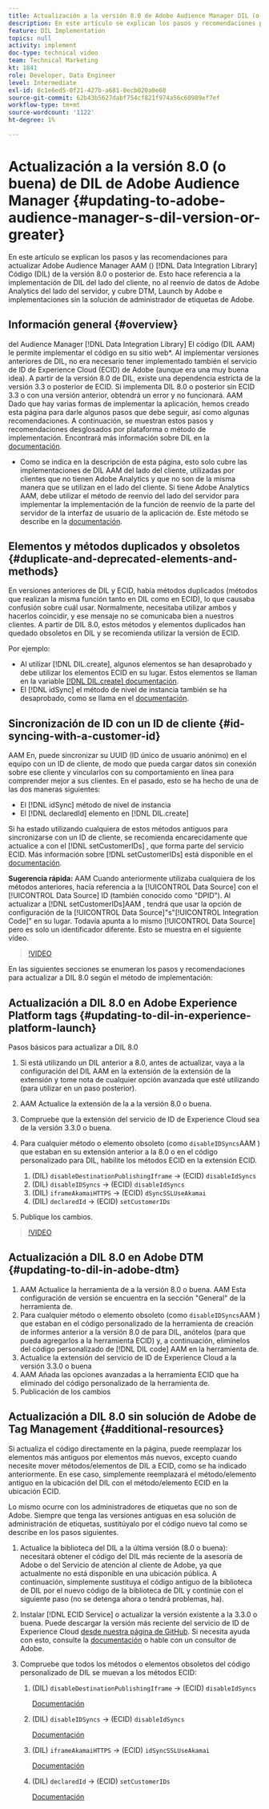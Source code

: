 ```yaml
---
title: Actualización a la versión 8.0 de Adobe Audience Manager DIL (o buena)
description: En este artículo se explican los pasos y recomendaciones para actualizar el código de Data Integration Library (DIL) de Adobe Audience Manager AAM () a la versión 8.0 o posterior. Esto hace referencia a la implementación de DIL del lado del cliente, no al reenvío de datos de Adobe Analytics del lado del servidor, y cubre DTM, Launch by Adobe e implementaciones sin la solución de administrador de etiquetas de Adobe.
feature: DIL Implementation
topics: null
activity: implement
doc-type: technical video
team: Technical Marketing
kt: 1841
role: Developer, Data Engineer
level: Intermediate
exl-id: 8c1e6ed5-0f21-427b-a681-0ecb020a0e60
source-git-commit: 62b43b5627dabf754cf821f974a56c60989ef7ef
workflow-type: tm+mt
source-wordcount: '1122'
ht-degree: 1%

---
```


# Actualización a la versión 8.0 (o buena) de DIL de Adobe Audience Manager {#updating-to-adobe-audience-manager-s-dil-version-or-greater}

En este artículo se explican los pasos y las recomendaciones para actualizar Adobe Audience Manager AAM () [!DNL Data Integration Library] Código (DIL) de la versión 8.0 o posterior de. Esto hace referencia a la implementación de DIL del lado del cliente, no al reenvío de datos de Adobe Analytics del lado del servidor, y cubre DTM, Launch by Adobe e implementaciones sin la solución de administrador de etiquetas de Adobe.

## Información general {#overview}

del Audience Manager [!DNL Data Integration Library] El código (DIL AAM) le permite implementar el código en su sitio web*. Al implementar versiones anteriores de DIL, no era necesario tener implementado también el servicio de ID de Experience Cloud (ECID) de Adobe (aunque era una muy buena idea). A partir de la versión 8.0 de DIL, existe una dependencia estricta de la versión 3.3 o posterior de ECID. Si implementa DIL 8.0 o posterior sin ECID 3.3 o con una versión anterior, obtendrá un error y no funcionará. AAM Dado que hay varias formas de implementar la aplicación, hemos creado esta página para darle algunos pasos que debe seguir, así como algunas recomendaciones. A continuación, se muestran estos pasos y recomendaciones desglosados por plataforma o método de implementación. Encontrará más información sobre DIL en la [documentación](https://experienceleague.adobe.com/docs/audience-manager/user-guide/dil-api/dil-overview.html?lang=en).

* Como se indica en la descripción de esta página, esto solo cubre las implementaciones de DIL AAM del lado del cliente, utilizadas por clientes que no tienen Adobe Analytics y que no son de la misma manera que se utilizan en el lado del cliente. Si tiene Adobe Analytics AAM, debe utilizar el método de reenvío del lado del servidor para implementar la implementación de la función de reenvío de la parte del servidor de la interfaz de usuario de la aplicación de. Este método se describe en la [documentación](https://experienceleague.adobe.com/docs/analytics/admin/admin-tools/server-side-forwarding/ssf.html).

## Elementos y métodos duplicados y obsoletos {#duplicate-and-deprecated-elements-and-methods}

En versiones anteriores de DIL y ECID, había métodos duplicados (métodos que realizan la misma función tanto en DIL como en ECID), lo que causaba confusión sobre cuál usar. Normalmente, necesitaba utilizar ambos y hacerlos coincidir, y ese mensaje no se comunicaba bien a nuestros clientes. A partir de DIL 8.0, estos métodos y elementos duplicados han quedado obsoletos en DIL y se recomienda utilizar la versión de ECID.

Por ejemplo:

* Al utilizar [!DNL DIL.create], algunos elementos se han desaprobado y debe utilizar los elementos ECID en su lugar. Estos elementos se llaman en la variable [[!DNL DIL.create] documentación](https://experienceleague.adobe.com/docs/audience-manager/user-guide/dil-api/class-level-dil-methods/dil-create.html).
* El [!DNL idSync] el método de nivel de instancia también se ha desaprobado, como se llama en el [documentación](https://experienceleague.adobe.com/docs/audience-manager/user-guide/dil-api/dil-instance-methods.html).

## Sincronización de ID con un ID de cliente {#id-syncing-with-a-customer-id}

AAM En, puede sincronizar su UUID (ID único de usuario anónimo) en el equipo con un ID de cliente, de modo que pueda cargar datos sin conexión sobre ese cliente y vincularlos con su comportamiento en línea para comprender mejor a sus clientes. En el pasado, esto se ha hecho de una de las dos maneras siguientes:

* El [!DNL idSync] método de nivel de instancia
* El [!DNL declaredId] elemento en [!DNL DIL.create]

Si ha estado utilizando cualquiera de estos métodos antiguos para sincronizarse con un ID de cliente, se recomienda encarecidamente que actualice a con el [!DNL setCustomerIDs] , que forma parte del servicio ECID. Más información sobre [!DNL setCustomerIDs] está disponible en el [documentación](https://experienceleague.adobe.com/docs/id-service/using/id-service-api/methods/setcustomerids.html).

**Sugerencia rápida:** AAM Cuando anteriormente utilizaba cualquiera de los métodos anteriores, hacía referencia a la [!UICONTROL Data Source] con el [!UICONTROL Data Source] ID (también conocido como &quot;DPID&quot;). Al actualizar a [!DNL setCustomerIDs]AAM , tendrá que usar la opción de configuración de la [!UICONTROL Data Source]&quot;s&quot;[!UICONTROL Integration Code]&quot; en su lugar. Todavía apunta a lo mismo [!UICONTROL Data Source] pero es solo un identificador diferente. Esto se muestra en el siguiente vídeo.

>[!VIDEO](https://video.tv.adobe.com/v/23873/?quality=12)

En las siguientes secciones se enumeran los pasos y recomendaciones para actualizar a DIL 8.0 según el método de implementación:

## Actualización a DIL 8.0 en Adobe Experience Platform tags {#updating-to-dil-in-experience-platform-launch}

Pasos básicos para actualizar a DIL 8.0

1. Si está utilizando un DIL anterior a 8.0, antes de actualizar, vaya a la configuración del DIL AAM en la extensión de la extensión de la extensión y tome nota de cualquier opción avanzada que esté utilizando (para utilizar en un paso posterior).
1. AAM Actualice la extensión de la a la versión 8.0 o buena.
1. Compruebe que la extensión del servicio de ID de Experience Cloud sea de la versión 3.3.0 o buena.
1. Para cualquier método o elemento obsoleto (como `disableIDSyncs`AAM ) que estaban en su extensión anterior a la 8.0 o en el código personalizado para DIL, habilite los métodos ECID en la extensión ECID.

   1. (DIL) `disableDestinationPublishingIframe` -> (ECID) `disableIdSyncs`
   1. (DIL) `disableIDSyncs` -> (ECID) `disableIdSyncs`
   1. (DIL) `iframeAkamaiHTTPS` -> (ECID) `dSyncSSLUseAkamai`
   1. (DIL) `declaredId` -> (ECID) `setCustomerIDs`

1. Publique los cambios.

>[!VIDEO](https://video.tv.adobe.com/v/23874/?quality=12)

## Actualización a DIL 8.0 en Adobe DTM {#updating-to-dil-in-adobe-dtm}

1. AAM Actualice la herramienta de a la versión 8.0 o buena. AAM Esta configuración de versión se encuentra en la sección &quot;General&quot; de la herramienta de.
1. Para cualquier método o elemento obsoleto (como `disableIDSyncs`AAM ) que estaban en el código personalizado de la herramienta de creación de informes anterior a la versión 8.0 de para DIL, anótelos (para que pueda agregarlos a la herramienta ECID) y, a continuación, elimínelos del código personalizado de [!DNL DIL code] AAM en la herramienta de.
1. Actualice la extensión del servicio de ID de Experience Cloud a la versión 3.3.0 o buena
1. AAM Añada las opciones avanzadas a la herramienta ECID que ha eliminado del código personalizado de la herramienta de.
1. Publicación de los cambios

## Actualización a DIL 8.0 sin solución de Adobe de Tag Management {#additional-resources}

Si actualiza el código directamente en la página, puede reemplazar los elementos más antiguos por elementos más nuevos, excepto cuando necesite mover métodos/elementos de DIL a ECID, como se ha indicado anteriormente. En ese caso, simplemente reemplazará el método/elemento antiguo en la ubicación del DIL con el método/elemento ECID en la ubicación ECID.

Lo mismo ocurre con los administradores de etiquetas que no son de Adobe. Siempre que tenga las versiones antiguas en esa solución de administración de etiquetas, sustitúyalo por el código nuevo tal como se describe en los pasos siguientes.

1. Actualice la biblioteca del DIL a la última versión (8.0 o buena): necesitará obtener el código del DIL más reciente de la asesoría de Adobe o del Servicio de atención al cliente de Adobe, ya que actualmente no está disponible en una ubicación pública. A continuación, simplemente sustituya el código antiguo de la biblioteca de DIL por el nuevo código de la biblioteca de DIL y continúe con el siguiente paso (no se detenga ahora o tendrá problemas, ha).
1. Instalar [!DNL ECID Service] o actualizar la versión existente a la 3.3.0 o buena. Puede descargar la versión más reciente del servicio de ID de Experience Cloud [desde nuestra página de GitHub](https://github.com/Adobe-Marketing-Cloud/id-service/releases). Si necesita ayuda con esto, consulte la [documentación](https://experienceleague.adobe.com/docs/id-service/using/home.html) o hable con un consultor de Adobe.

1. Compruebe que todos los métodos o elementos obsoletos del código personalizado de DIL se muevan a los métodos ECID:

   1. (DIL) `disableDestinationPublishingIframe` -> (ECID) `disableIdSyncs`

      [Documentación](https://experienceleague.adobe.com/docs/id-service/using/id-service-api/configurations/disableidsync.html)

   1. (DIL) `disableIDSyncs` -> (ECID) `disableIdSyncs`

      [Documentación](https://experienceleague.adobe.com/docs/id-service/using/id-service-api/configurations/disableidsync.html)

   1. (DIL) `iframeAkamaiHTTPS` -> (ECID) `idSyncSSLUseAkamai`

      [Documentación](https://experienceleague.adobe.com/docs/audience-manager/user-guide/dil-api/class-level-dil-methods/dil-create.html)

   1. (DIL) `declaredId` -> (ECID) `setCustomerIDs`

      [Documentación](https://experienceleague.adobe.com/docs/id-service/using/id-service-api/methods/setcustomerids.html)
